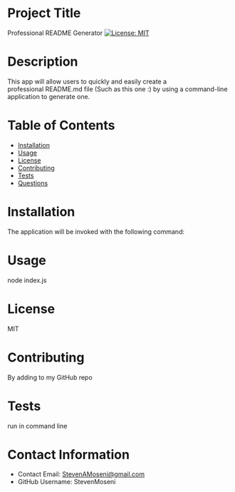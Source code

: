 # Project Title
Professional README Generator
[![License: MIT](https://img.shields.io/badge/License-MIT-yellow.svg)](https://opensource.org/licenses/MIT)

# Description
This app will allow users to quickly and easily create a professional README.md file (Such as this one :) by using a command-line application to generate one. 

# Table of Contents 
* [Installation](#-Installation)
* [Usage](#-Usage)
* [License](#-Installation)
* [Contributing](#-Contributing)
* [Tests](#-Tests)
* [Questions](#-Contact-Information)
  
# Installation
The application will be invoked with the following command:
# Usage
node index.js
# License 
MIT
# Contributing 
By adding to my GitHub repo
# Tests
run in command line

# Contact Information 
* Contact Email: StevenAMoseni@gmail.com
* GitHub Username: StevenMoseni

